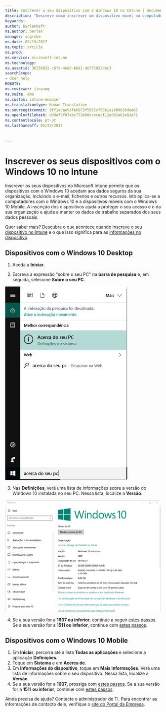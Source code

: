```yaml
---
title: Inscrever o seu dispositivo com o Windows 10 no Intune | Documentos da Microsoft
description: "Descreve como inscrever um dispositivo móvel ou computador com o Windows 10 no Intune"
keywords: 
author: barlanmsft
ms.author: barlan
manager: angrobe
ms.date: 05/19/2017
ms.topic: article
ms.prod: 
ms.service: microsoft-intune
ms.technology: 
ms.assetid: 36250832-c6fd-4e8d-b681-de735023ebc3
searchScope:
- User help
ROBOTS: 
ms.reviewer: jieyang
ms.suite: ems
ms.custom: intune-enduser
ms.translationtype: Human Translation
ms.sourcegitcommit: 9ff1adae93fe6873f5551cf58b1a2e89638dee85
ms.openlocfilehash: dd8af3f07abc772408ccececf12a062a82a82e71
ms.contentlocale: pt-pt
ms.lasthandoff: 05/23/2017


---
```


# <a name="enroll-your-windows-10-devices-in-intune"></a>Inscrever os seus dispositivos com o Windows 10 no Intune

Inscrever os seus dispositivos no Microsoft Intune permite que os dispositivos com o Windows 10 acedam aos dados seguros da sua organização, incluindo o e-mail, ficheiros e outros recursos. Isto aplica-se a computadores com o Windows 10 e a dispositivos móveis com o Windows 10 Mobile. A inscrição dos dispositivos ajuda a proteger o seu acesso e o da sua organização e ajuda a manter os dados de trabalho separados dos seus dados pessoais.

Quer saber mais? Descubra o que acontece quando [inscreve o seu dispositivo no Intune](what-happens-if-you-install-the-company-portal-app-and-enroll-your-device-in-intune-windows.md) e o que isso significa para as [informações no dispositivo](what-info-can-your-company-see-when-you-enroll-your-device-in-intune.md).

## <a name="windows-10-desktop-devices"></a>Dispositivos com o Windows 10 Desktop

1. Aceda a **Iniciar**.

2. Escreva a expressão "sobre o seu PC" na __barra de pesquisa__ e, em seguida, selecione __Sobre o seu PC__.

 ![definições de pesquisa para Sobre o seu PC](media/searching_for_about_your_pc.png)

3.    Nas __Definições__, verá uma lista de informações sobre a versão do Windows 10 instalada no seu PC. Nessa lista, localize a __Versão__.

 ![Sobre o Seu PC com o Windows 10](media/settings_about_pc.png)

4.    Se a sua versão for a __1607 ou inferior__, continue a seguir [estes passos](enroll-your-w10-device-access-work-or-school.md). Se a sua versão for a __1511 ou inferior__, continue com [estes passos](enroll-your-w10-device-your-account.md).

## <a name="windows-10-mobile-devices"></a>Dispositivos com o Windows 10 Mobile        

1.    Em __Iniciar__, percorra até à lista __Todas as aplicações__ e selecione a aplicação __Definições__.        
2.    Toque em __Sistema__ e em __Acerca de__.        
3.    Em __Informações do dispositivo__, toque em __Mais informações__. Verá uma lista de informações sobre o seu dispositivo. Nessa lista, localize a __Versão__.        
4.    Se a sua versão for a __1607__, prossiga com [estes passos](enroll-your-w10-device-access-work-or-school.md). Se a sua versão for a __1511 ou inferior__, continue com [estes passos](enroll-your-w10-device-your-account.md).

Ainda precisa de ajuda? Contacte o administrador de TI. Para encontrar as informações de contacto dele, verifique o [site do Portal da Empresa](http://portal.manage.microsoft.com).

